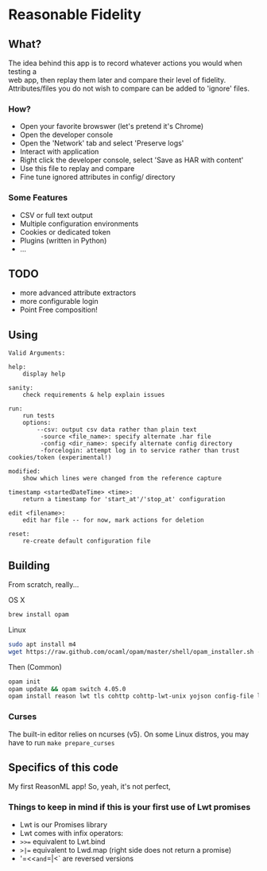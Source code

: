 # Reasonable Fidelity

## What?

The idea behind this app is to record whatever actions you would when testing a  
web app, then replay them later and compare their level of fidelity. 
Attributes/files you do not wish to compare can be added to 'ignore' files.

### How?

- Open your favorite browswer (let's pretend it's Chrome)
- Open the developer console
- Open the 'Network' tab and select 'Preserve logs'
- Interact with application
- Right click the developer console, select 'Save as HAR with content'
- Use this file to replay and compare
- Fine tune ignored attributes in config/ directory

### Some Features

- CSV or full text output
- Multiple configuration environments
- Cookies or dedicated token
- Plugins (written in Python)
- ...

## TODO

- more advanced attribute extractors
- more configurable login
- Point Free composition!

## Using

```
Valid Arguments:

help:
    display help

sanity:
    check requirements & help explain issues

run:
    run tests
    options:
        --csv: output csv data rather than plain text
         -source <file_name>: specify alternate .har file
         -config <dir_name>: specify alternate config directory
         -forcelogin: attempt log in to service rather than trust cookies/token (experimental!)

modified:
    show which lines were changed from the reference capture

timestamp <startedDateTime> <time>:
    return a timestamp for 'start_at'/'stop_at' configuration

edit <filename>:
    edit har file -- for now, mark actions for deletion

reset:
    re-create default configuration file
```

## Building

From scratch, really...

OS X
```bash
brew install opam
```
Linux
```bash
sudo apt install m4
wget https://raw.github.com/ocaml/opam/master/shell/opam_installer.sh -O - | sh -s /usr/local/bin
```
Then (Common)
```bash
opam init
opam update && opam switch 4.05.0
opam install reason lwt tls cohttp cohttp-lwt-unix yojson config-file lymp curses extlib
```

### Curses

The built-in editor relies on ncurses (v5). On some Linux distros, you may have to run `make prepare_curses`

## Specifics of this code

My first ReasonML app! So, yeah, it's not perfect,

### Things to keep in mind if this is your first use of Lwt promises

- Lwt is our Promises library
- Lwt comes with infix operators:
- `>>=` equivalent to Lwt.bind
- `>|=` equivalent to Lwd.map (right side does not return a promise)
- '=<<` and `=|<` are reversed versions
